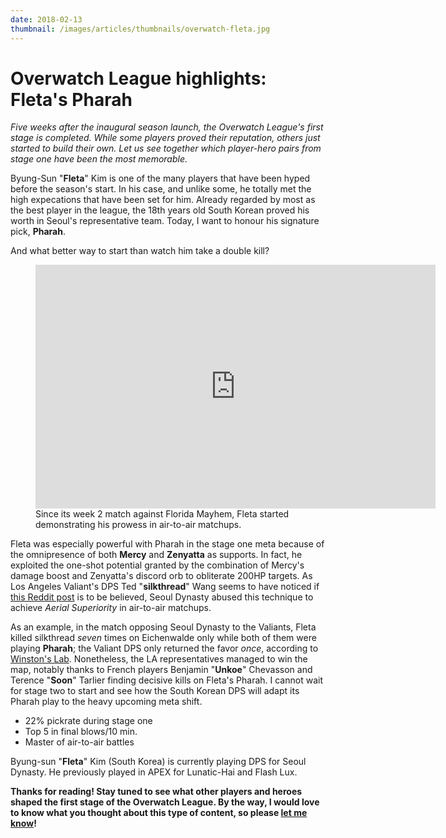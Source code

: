 ```yaml
---
date: 2018-02-13
thumbnail: /images/articles/thumbnails/overwatch-fleta.jpg
---
```


# Overwatch League highlights: Fleta's Pharah

*Five weeks after the inaugural season launch, the Overwatch League's first stage is completed. While some players proved their reputation, others just started to build their own. Let us see together which player-hero pairs from stage one have been the most memorable.*

Byung-Sun "**Fleta**" Kim is one of the many players that have been hyped before the season's start. In his case, and unlike some, he totally met the high expecations that have been set for him. Already regarded by most as the best player in the league, the 18th years old South Korean proved his worth in Seoul's representative team. Today, I want to honour his signature pick, **Pharah**.

And what better way to start than watch him take a double kill?

<figure>
    <iframe src="https://clips.twitch.tv/embed?clip=LuckyStrangeGuanacoTwitchRaid&autoplay=false" frameborder="0" allowfullscreen="true" height="390" width="640"></iframe>
    <figcaption>
        Since its week 2 match against Florida Mayhem, Fleta started demonstrating his prowess in air-to-air matchups.
    </figcaption>
</figure>

Fleta was especially powerful with Pharah in the stage one meta because of the omnipresence of both **Mercy** and **Zenyatta** as supports. In fact, he exploited the one-shot potential granted by the combination of Mercy's damage boost and Zenyatta's discord orb to obliterate 200HP targets. As Los Angeles Valiant's DPS Ted "**silkthread**" Wang seems to have noticed if [this Reddit post](https://www.reddit.com/r/Competitiveoverwatch/comments/7w3gx2/silkthread_on_fletas_pharah_on_eichenwalde/) is to be believed, Seoul Dynasty abused this technique to achieve *Aerial Superiority* in air-to-air matchups.

As an example, in the match opposing Seoul Dynasty to the Valiants, Fleta killed silkthread *seven* times on Eichenwalde only while both of them were playing **Pharah**; the Valiant DPS only returned the favor *once*, according to [Winston's Lab](https://www.winstonslab.com). Nonetheless, the LA representatives managed to win the map, notably thanks to French players Benjamin "**Unkoe**" Chevasson and Terence "**Soon**" Tarlier finding decisive kills on Fleta's Pharah. I cannot wait for stage two to start and see how the South Korean DPS will adapt its Pharah play to the heavy upcoming meta shift.

<highlight player="Fleta" hero="Pharah" team-acronym="SEO" twitch-url="https://twitch.tv/fleta92" youtube-url="https://www.youtube.com/channel/UCDAsL2omMivGL-oTKEJcKxA" twitter-url="https://twitter.com/ow_fleta" :expand-default="true">
    <ul class="h-full flex flex-col justify-center pl-2">
        <li class="mb-2">22% pickrate during stage one</li>
        <li class="mb-2">Top 5 in final blows/10 min.</li>
        <li>Master of air-to-air battles</li>
    </ul>
    <div slot="details" class="text-grey-darkest leading-tight">
        Byung-sun "<strong>Fleta</strong>" Kim (South Korea) is currently playing DPS for Seoul Dynasty. He previously played in APEX for Lunatic-Hai and Flash Lux.
    </div>
    <template slot="source">
        Source: Blizzard and Winston's Lab
    </template>
</highlight>


**Thanks for reading! Stay tuned to see what other players and heroes shaped the first stage of the Overwatch League. By the way, I would love to know what you thought about this type of content, so please <a href="https://twitter.com/intent/tweet?text=@lau_cazanove%20I%20just%20read%20your%20article,%20it%20was%20great!%20#OWL2018" target="_blank">let me know</a>!**

